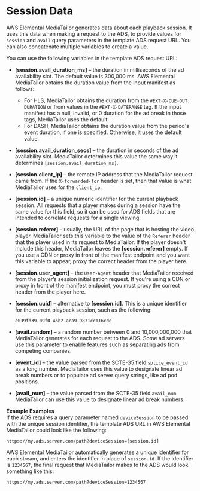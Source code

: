 # Session Data<a name="variables-session"></a>

AWS Elemental MediaTailor generates data about each playback session\. It uses this data when making a request to the ADS, to provide values for `session` and `avail` query parameters in the template ADS request URL\. You can also concatenate multiple variables to create a value\. 

You can use the following variables in the template ADS request URL:
+ **\[session\.avail\_duration\_ms\]** – the duration in milliseconds of the ad availability slot\. The default value is 300,000 ms\. AWS Elemental MediaTailor obtains the duration value from the input manifest as follows: 
  + For HLS, MediaTailor obtains the duration from the `#EXT-X-CUE-OUT: DURATION` or from values in the `#EXT-X-DATERANGE` tag\. If the input manifest has a null, invalid, or 0 duration for the ad break in those tags, MediaTailor uses the default\. 
  + For DASH, MediaTailor obtains the duration value from the period's event duration, if one is specified\. Otherwise, it uses the default value\. 
+ **\[session\.avail\_duration\_secs\]** – the duration in seconds of the ad availability slot\. MediaTailor determines this value the same way it determines `[session.avail_duration_ms]`\.
+ **\[session\.client\_ip\]** – the remote IP address that the MediaTailor request came from\. If the `X-forwarded-for` header is set, then that value is what MediaTailor uses for the `client_ip`\.
+ **\[session\.id\]** – a unique numeric identifier for the current playback session\. All requests that a player makes during a session have the same value for this field, so it can be used for ADS fields that are intended to correlate requests for a single viewing\.
+ **\[session\.referer\]** – usually, the URL of the page that is hosting the video player\. MediaTailor sets this variable to the value of the `Referer` header that the player used in its request to MediaTailor\. If the player doesn't include this header, MediaTailor leaves the **\[session\.referer\]** empty\. If you use a CDN or proxy in front of the manifest endpoint and you want this variable to appear, proxy the correct header from the player here\.
+ **\[session\.user\_agent\]** – the `User-Agent` header that MediaTailor received from the player’s session initialization request\. If you're using a CDN or proxy in front of the manifest endpoint, you must proxy the correct header from the player here\.
+ **\[session\.uuid\]** – alternative to **\[session\.id\]**\. This is a unique identifier for the current playback session, such as the following: 

  ```
  e039fd39-09f0-46b2-aca9-9871cc116cde
  ```
+ **\[avail\.random\]** – a random number between 0 and 10,000,000,000 that MediaTailor generates for each request to the ADS\. Some ad servers use this parameter to enable features such as separating ads from competing companies\.
+ **\[event\_id\]** – the value parsed from the SCTE\-35 field `splice_event_id` as a long number\. MediaTailor uses this value to designate linear ad break numbers or to populate ad server query strings, like ad pod positions\.
+ **\[avail\_num\]** – the value parsed from the SCTE\-35 field `avail_num`\. MediaTailor can use this value to designate linear ad break numbers\.

**Example Examples**  
If the ADS requires a query parameter named `deviceSession` to be passed with the unique session identifier, the template ADS URL in AWS Elemental MediaTailor could look like the following:  

```
https://my.ads.server.com/path?deviceSession=[session.id]
```
AWS Elemental MediaTailor automatically generates a unique identifier for each stream, and enters the identifier in place of `session.id`\. If the identifier is `1234567`, the final request that MediaTailor makes to the ADS would look something like this:  

```
https://my.ads.server.com/path?deviceSession=1234567
```